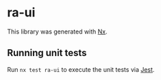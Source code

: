 # ra-ui

This library was generated with [Nx](https://nx.dev).

## Running unit tests

Run `nx test ra-ui` to execute the unit tests via [Jest](https://jestjs.io).
